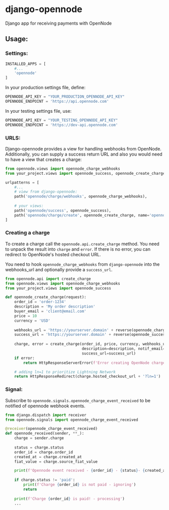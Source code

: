 # django-opennode
Django app for receiving payments with OpenNode

## Usage:

### Settings:

```python
INSTALLED_APPS = [
    #...
    'opennode'
]
```

In your production settings file, define:
```python
OPENNODE_API_KEY = "YOUR_PRODUCTION_OPENNODE_API_KEY"
OPENNODE_ENDPOINT = 'https://api.opennode.com'
```

In your testing settings file, use:

```python
OPENNODE_API_KEY = "YOUR_TESTING_OPENNODE_API_KEY"
OPENNODE_ENDPOINT = 'https://dev-api.opennode.com'
```



### URLS:

Django-opennode provides a view for handling webhooks from OpenNode. 
Additionally, you can supply a success return URL and also you would need to have a view that creates a charge:


```python
from opennode.views import opennode_charge_webhooks
from your_project.views import opennode_success, opennode_create_charge

urlpatterns = [
    #...
    # view from django-opennode:
    path('opennode/charge/webhooks', opennode_charge_webhooks),
    
    # your views:
    path('opennode/success', opennode_success), 
    path('opennode/charge/create', opennode_create_charge, name='opennode_create_charge'),
]
```

### Creating a charge

To create a charge call the `opennode.api.create_charge` method. You need to unpack the result into `charge` and `error`. 
If there is no error, you can redirect to OpenNode's hosted checkout URL.

You need to hook `opennode_charge_webhooks` from `django-opennode` into the webhooks_url and optionally provide a `success_url`.

```python
from opennode.api import create_charge
from opennode.views import opennode_charge_webhooks
from your_project.views import opennode_success

def opennode_create_charge(request):
    order_id = 'order-1234'
    description = 'My order description'
    buyer_email = 'client@email.com'
    price = 10
    currency = 'USD'
    
    webhooks_url = 'https://yourserver.domain' + reverse(opennode_charge_webhooks)
    success_url = 'https://yourserver.domain' + reverse(opennode_success)
    
    charge, error = create_charge(order_id, price, currency, webhooks_url, 
                                  description=description, notif_email=buyer_email,
                                  success_url=success_url)
    if error:
        return HttpResponseServerError(f'Error creating OpenNode charge: {error}')

    # adding ln=1 to prioritize Lightning Network
    return HttpResponseRedirect(charge.hosted_checkout_url + '?ln=1')  
```    


### Signal:

Subscribe to `opennode.signals.opennode_charge_event_received` to be notified of opennode webhook events. 

```python
from django.dispatch import receiver
from opennode.signals import opennode_charge_event_received

@receiver(opennode_charge_event_received)
def opennode_received(sender, **_):
    charge = sender.charge
    
    status = charge.status
    order_id = charge.order_id
    created_at = charge.created_at
    fiat_value = charge.source_fiat_value

    print(f'Opennode event received - {order_id} - {status}- {created_at} - {fiat_value}')
    
    if charge.status != 'paid':
        print(f'Charge {order_id} is not paid - ignoring')
        return
    
    print(f'Charge {order_id} is paid! - processing')    
    ...
```
